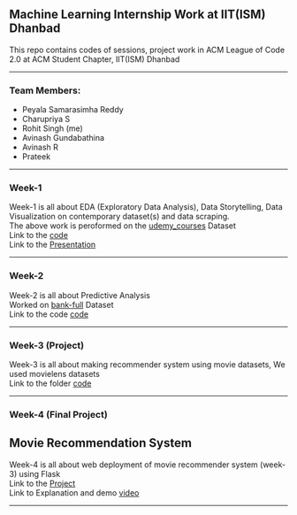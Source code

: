 ## Machine Learning Internship Work at IIT(ISM) Dhanbad
This repo contains codes of sessions, project work in ACM League of Code 2.0 at ACM Student Chapter, IIT(ISM) Dhanbad
***
### Team Members:
- Peyala Samarasimha Reddy
- Charupriya S
- Rohit Singh (me)
- Avinash Gundabathina
- Avinash R
- Prateek
***
### Week-1
Week-1 is all about EDA (Exploratory Data Analysis), Data Storytelling, Data Visualization on
contemporary dataset(s) and data scraping.<br/>
The above work is peroformed on the [udemy_courses]() Dataset<br/>
Link to the [code]()<br/>
Link to the [Presentation]()
***
### Week-2 
Week-2 is all about Predictive Analysis <br/>
Worked on [bank-full]() Dataset<br/>
Link to the code [code]()
***
### Week-3 (Project)
Week-3 is all about making recommender system using movie datasets, We used movielens datasets<br/>
Link to the folder [code]()
***
### Week-4 (Final Project)
## Movie Recommendation System
Week-4 is all about web deployment of movie recommender system (week-3) using Flask<br/>
Link to the [Project]()<br/>
Link to Explanation and demo [video]()
***

